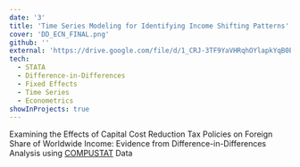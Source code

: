 ```yaml
---
date: '3'
title: 'Time Series Modeling for Identifying Income Shifting Patterns'
cover: 'DD_ECN_FINAL.png'
github: ''
external: 'https://drive.google.com/file/d/1_CRJ-3TF9YaVHRqhOYlapkYqB0Erdzyw/view?usp=sharing'
tech:
  - STATA
  - Difference-in-Differences
  - Fixed Effects
  - Time Series
  - Econometrics
showInProjects: true
---
```


Examining the Effects of Capital Cost Reduction Tax Policies on Foreign Share of Worldwide Income: Evidence from Difference-in-Differences Analysis using [COMPUSTAT](https://www.marketplace.spglobal.com/en/datasets/compustat-financials-(8)) Data

